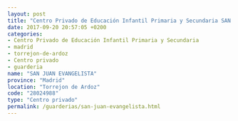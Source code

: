 ```yaml
---
layout: post
title: "Centro Privado de Educación Infantil Primaria y Secundaria SAN JUAN EVANGELISTA"
date: 2017-09-20 20:57:05 +0200
categories:
- Centro Privado de Educación Infantil Primaria y Secundaria
- madrid
- torrejon-de-ardoz
- Centro privado
- guarderia
name: "SAN JUAN EVANGELISTA"
province: "Madrid"
location: "Torrejon de Ardoz"
code: "28024988"
type: "Centro privado"
permalink: /guarderias/san-juan-evangelista.html
---
```

